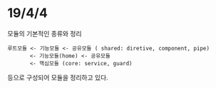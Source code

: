 # 19/4/4

모듈의 기본적인 종류와 정리
```
루트모듈 <- 기능모듈 <- 공유모듈 ( shared: diretive, component, pipe)
       <- 기능모듈(home) <- 공유모듈
       <- 핵심모듈 (core: service, guard)
```
등으로 구성되어 모듈을 정리하고 있다.
